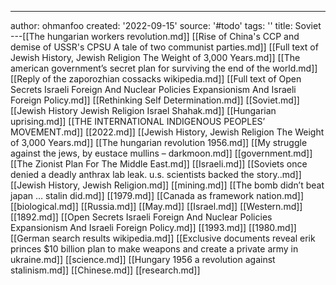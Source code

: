 ---
author: ohmanfoo
created: '2022-09-15'
source: '#todo'
tags: ''
title: Soviet
---[[The hungarian workers revolution.md]]
[[Rise of China's CCP and demise of USSR's CPSU A tale of two communist parties.md]]
[[Full text of Jewish History, Jewish Religion The Weight of 3,000 Years.md]]
[[The american government’s secret plan for surviving the end of the world.md]]
[[Reply of the zaporozhian cossacks wikipedia.md]]
[[Full text of Open Secrets Israeli Foreign And Nuclear Policies Expansionism And Israeli Foreign Policy.md]]
[[Rethinking Self Determination.md]]
[[Soviet.md]]
[[Jewish History Jewish Religion Israel Shahak.md]]
[[Hungarian uprising.md]]
[[THE INTERNATIONAL INDIGENOUS PEOPLES’ MOVEMENT.md]]
[[2022.md]]
[[Jewish History, Jewish Religion The Weight of 3,000 Years.md]]
[[The hungarian revolution 1956.md]]
[[My struggle against the jews, by eustace mullins – darkmoon.md]]
[[government.md]]
[[The Zionist Plan For The Middle East.md]]
[[Israeli.md]]
[[Soviets once denied a deadly anthrax lab leak. u.s. scientists backed the story..md]]
[[Jewish History, Jewish Religion.md]]
[[mining.md]]
[[The bomb didn’t beat japan … stalin did.md]]
[[1979.md]]
[[Canada as framework nation.md]]
[[biological.md]]
[[Russia.md]]
[[May.md]]
[[Israel.md]]
[[Western.md]]
[[1892.md]]
[[Open Secrets Israeli Foreign And Nuclear Policies Expansionism And Israeli Foreign Policy.md]]
[[1993.md]]
[[1980.md]]
[[German search results wikipedia.md]]
[[Exclusive documents reveal erik princes $10 billion plan to make weapons and create a private army in ukraine.md]]
[[science.md]]
[[Hungary 1956 a revolution against stalinism.md]]
[[Chinese.md]]
[[research.md]]
